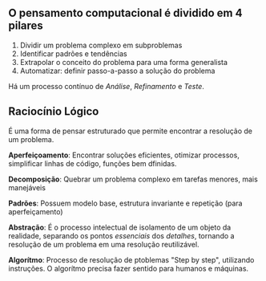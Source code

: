 ## O pensamento computacional é dividido em 4 pilares ##

1. Dividir um problema complexo em subproblemas
2. Identificar padrões e tendências 
3. Extrapolar o conceito do problema para uma forma generalista
4. Automatizar: definir passo-a-passo a solução do problema

Há um processo contínuo de *Análise*, *Refinamento* e *Teste*.

## Raciocínio Lógico ##

É uma forma de pensar estruturado que permite encontrar a resolução de um problema.

**Aperfeiçoamento**: Encontrar soluções eficientes, otimizar processos, simplificar linhas de código, funções bem dfinidas.

**Decomposição**: Quebrar um problema complexo em tarefas menores, mais manejáveis

**Padrões**: Possuem modelo base, estrutura invariante e repetição (para aperfeiçamento)

**Abstração**: É o processo intelectual de isolamento de um objeto da realidade, separando os pontos *essenciais* dos *detalhes*, tornando a resolução de um problema em uma resolução reutilizável.

**Algorítmo**: Processo de resolução de ptoblemas "Step by step", utilizando instruções. O algorítmo precisa fazer sentido para humanos e máquinas. 